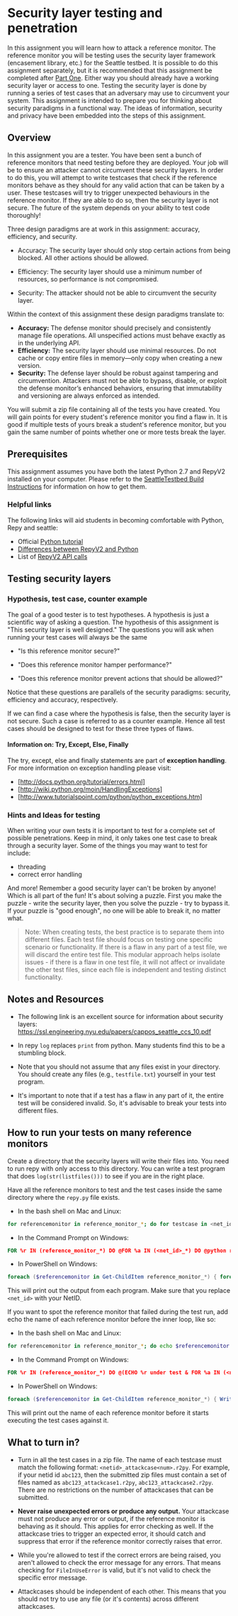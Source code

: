 # Security layer testing and penetration

In this assignment you will learn how to attack a reference monitor. The
reference monitor you will be testing uses the security layer framework
(encasement library, etc.) for the Seattle testbed. It is possible to do this
assignment separately, but it is recommended that this assignment be completed
after [Part One](./ImmutableVersionOne.md). Either way you should already have a working
security layer or access to one. Testing the security layer is done by running a
series of test cases that an adversary may use to circumvent your system. This
assignment is intended to prepare you for thinking about security paradigms in a
functional way. The ideas of information, security and privacy have been
embedded into the steps of this assignment.


## Overview

In this assignment you are a tester. You have been sent a bunch of reference
monitors that need testing before they are deployed. Your job will be to ensure
an attacker cannot circumvent these security layers. In order to do this, you
will attempt to write testcases that check if the reference monitors behave as
they should for any valid action that can be taken by a user. These testcases 
will try to trigger unexpected behaviours in the reference monitor. If they are
able to do so, then the security layer is not secure. The future of the system depends on your
ability to test code thoroughly!   

Three design paradigms are at work in this assignment: accuracy, efficiency, and
security.

 * Accuracy: The security layer should only stop certain actions from being
   blocked. All other actions should be allowed.

 * Efficiency: The security layer should use a minimum number of resources, so
   performance is not compromised.

 * Security: The attacker should not be able to circumvent the security layer.


Within the context of this assignment these design paradigms translate to:

 - **Accuracy:** The defense monitor should precisely and consistently manage file operations. All unspecified actions must behave exactly as in the underlying API.  
- **Efficiency:** The security layer should use minimal resources. Do not cache or copy entire files in memory—only copy when creating a new version.  
- **Security:** The defense layer should be robust against tampering and circumvention. Attackers must not be able to bypass, disable, or exploit the defense monitor’s enhanced behaviors, ensuring that immutability and versioning are always enforced as intended.

You will submit a zip file containing all of the tests you have created. You
will gain points for every student's reference monitor you find a flaw in. It is
good if multiple tests of yours break a student's reference monitor, but you
gain the same number of points whether one or more tests break the layer.


## Prerequisites

This assignment assumes you have both the latest Python 2.7 and RepyV2 installed
on your computer. Please refer to the [SeattleTestbed Build
Instructions](../Contributing/BuildInstructions.md#prerequisites) for
information on how to get them.


### Helpful links

The following links will aid students in becoming comfortable with Python, Repy
and seattle:
 * Official [Python tutorial](http://docs.python.org/tutorial/)
 * [Differences between RepyV2 and Python](../Programming/PythonVsRepyV2.md)
 * List of [RepyV2 API calls](../Programming/RepyV2API.md)


## Testing security layers

### Hypothesis, test case, counter example

The goal of a good tester is to test hypotheses.  A hypothesis is just a
scientific way of asking a question.  The hypothesis of this assignment is "This
security layer is well designed."  The questions you will ask when running your
test cases will always be the same

 * "Is this reference monitor secure?"

 * "Does this reference monitor hamper performance?"

 * "Does this reference monitor prevent actions that should be allowed?"

Notice that these questions are parallels of the security paradigms: security,
efficiency and accuracy, respectively.  

If we can find a case where the hypothesis is false, then the security layer is
not secure.  Such a case is referred to as a counter example.  Hence all test
cases should be designed to test for these three types of flaws.

#### Information on: Try, Except, Else, Finally

The try, except, else and finally statements are part of **exception handling**.
For more information on exception handling please visit:

 * [http://docs.python.org/tutorial/errors.html]
 * [http://wiki.python.org/moin/HandlingExceptions]
 * [http://www.tutorialspoint.com/python/python_exceptions.htm]

### Hints and Ideas for testing

When writing your own tests it is important to test for a complete set of
possible penetrations.  Keep in mind, it only takes one test case to break
through a security layer.  Some of the things you may want to test for include:

 * threading
 * correct error handling

And more!  Remember a good security layer can't be broken by anyone!  Which is
all part of the fun!  It's about solving a puzzle.  First you make the puzzle -
write the security layer, then you solve the puzzle - try to bypass it.  If your
puzzle is "good enough", no one will be able to break it, no matter what.  


> Note: When creating tests, the best practice is to separate them into
> different files. Each test file should focus on testing one specific scenario
> or functionality. If there is a flaw in any part of a test file, we will
> discard the entire test file. This modular approach helps isolate issues - if
> there is a flaw in one test file, it will not affect or invalidate the other
> test files, since each file is independent and testing distinct functionality.


## Notes and Resources

 * The following link is an excellent source for information about security
   layers: https://ssl.engineering.nyu.edu/papers/cappos_seattle_ccs_10.pdf

 * In repy `log` replaces `print` from python.  Many students find this to be a
   stumbling block.

 * Note that you should not assume that any files exist in your directory.  You
   should create any files (e.g., `testfile.txt`) yourself in your test program.

 * It's important to note that if a test has a flaw in any part of it, the
   entire test will be considered invalid. So, it's advisable to break your
   tests into different files. 

## How to run your tests on many reference monitors

Create a directory that the security layers will write their files into. You
need to run repy with only access to this directory. You can write a test
program that does `log(str(listfiles()))` to see if you are in the right place.

Have all the reference monitors to test and the test cases inside the same
directory where the `repy.py` file exists.

* In the bash shell on Mac and Linux:
```bash
for referencemonitor in reference_monitor_*; do for testcase in <net_id>_*; do python repy.py restrictions.default encasementlib.r2py $referencemonitor $testcase; done; done
```

* In the Command Prompt on Windows:
```cmd
FOR %r IN (reference_monitor_*) DO @FOR %a IN (<net_id>_*) DO @python repy.py restrictions.default encasementlib.r2py %r %a
```

* In PowerShell on Windows:
```powershell
foreach ($referencemonitor in Get-ChildItem reference_monitor_*) { foreach ($testcase in Get-ChildItem <net_id>_*) { python repy.py restrictions.default encasementlib.r2py $referencemonitor.Name $testcase.Name } }
```

This will print out the output from each program. Make sure that you replace
`<net_id>` with your NetID.

If you want to spot the reference monitor that failed during the test run, add
echo the name of each reference monitor before the inner loop, like so:

* In the bash shell on Mac and Linux:
```bash
for referencemonitor in reference_monitor_*; do echo $referencemonitor under test; for testcase in <net_id>_*; do python repy.py restrictions.default encasementlib.r2py $referencemonitor $testcase; done; done
```

* In the Command Prompt on Windows:
```cmd
FOR %r IN (reference_monitor_*) DO @(ECHO %r under test & FOR %a IN (<net_id>_*) DO @python repy.py restrictions.default encasementlib.r2py %r %a)
```

* In PowerShell on Windows:
```powershell
foreach ($referencemonitor in Get-ChildItem reference_monitor_*) { Write-Host $referencemonitor.Name; foreach ($testcase in Get-ChildItem <net_id>_*) { python repy.py restrictions.default encasementlib.r2py $referencemonitor.Name $testcase.Name } }
```

This will print out the name of each reference monitor before it starts
executing the test cases against it.


## What to turn in?

* Turn in all the test cases in a zip file. The name of each testcase must match the following format: `<netid>_attackcase<num>.r2py`. For example, if your netid id `abc123`, then the submitted zip files must contain a set of files named as `abc123_attackcase1.r2py`, `abc123_attackcase2.r2py`. There are no restrictions on the number of attackcases that can be submitted.

* **Never raise unexpected errors or produce any output.**  Your attackcase must not produce any error or output, if the reference monitor is behaving as it should. This applies for error checking as well. If the attackcase tries to trigger an expected error, it should catch and suppress that error if the reference monitor correctly raises that error.

* While you're allowed to test if the correct errors are being raised, you aren't allowed to check the error message for any errors. That means checking for `FileInUseError` is valid, but it's not valid to check the specific error message.

* Attackcases should be independent of each other. This means that you should not try to use any file (or it's contents) across different attackcases.